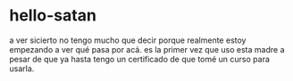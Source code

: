 # hello-satan
a ver sicierto
no tengo mucho que decir porque realmente estoy empezando a ver qué pasa por acá.
es la primer vez que uso esta madre a pesar de que ya hasta tengo un certificado de que tomé un curso para usarla.
